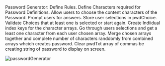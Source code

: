 Password Generator:
Define Rules.
Define Characters required for Password Definitions.
Allow users to choose the content characters of the Password.
Prompt users for answers.
Store user selections in pwdChoice.
Validate Choices that at least one is selected or start again.
Create Indiidual index keys for the character arrays.
Go through users selections and get a least one character from each user chosen array.
Merge chosen arrays together and complete number of characters randdomly from combined arrays whcich creates password.
Clear pwdTxt array of commas be creating string of password to display on screen.

![passwordGenerator](https://user-images.githubusercontent.com/90045665/133946183-29f702b9-8ffa-4bb4-99cb-5821ffd62f6d.png)
